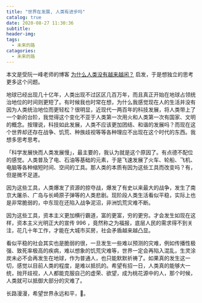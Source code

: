 ```yaml
---
title: "世界在发展, 人类有进步吗"
catalog: true
date: 2020-08-27 11:30:36
subtitle:
header-img:
tags:
  - 未来的路
catagories:
  - 未来的路
---
```


本文是受阮一峰老师的博客 [为什么人类没有越来越闲？](http://www.ruanyifeng.com/blog/2020/08/weekly-issue-121.html) 启发，于是想独立的思考更多这个问题。

地球已经出现几十亿年，人类出现不过区区几百万年，而且真正开始在地球占领统治地位的时间则更短了。有时候我也时常在想，为什么我感觉现在人的生活并没有因为人类统治地位而更轻松？很明显，近现代一两百年的科技发展，将人类带上了一个新的台阶，我觉得这个变化不亚于人类第一次用火和人类第一次有国家、文明的概念。按理说，科技如此发展，人类不应该更加团结、和谐的发展吗？而现在这个世界却还存在战争、饥荒、种族歧视等等各种理应不出现在这个时代的东西。我想多思考思考。

「科学发展快而人类发展慢」，最主要的，我认为就是这个原因了。有点德不配位的感觉。人类普及了电、石油等基础的元素，于是飞速发展了火车、轮船、飞机、电脑等各种缩短时间、空间的工具。那人类的本质有因为这些工具而改变吗？有，但是微不足道。

因为这些工具，人类爆发了资源的掠夺战，爆发了有史以来最大的战争，发生了南京大屠杀、广岛与长崎原子弹等的人类悲剧。现阶段人类生活看似平稳，实际上也是非常脆弱的，中东现在还陷入战争泥沼，非洲饥荒灾难不断。

因为这些工具，资本主义更加横行霸道，富的更富，穷的更穷。才会发生如现在这样，资本主义光明正大的宣传 996 ，竟然称之为福报，底层人民的需求得不到关注，花几十年工作，才能在大城市买房，社会矛盾越来越凸显。

看似平稳的社会其实也是脆弱的很，一旦发生一些难以预测的灾难，例如传播性极强、致死率极高的疾病，难以想象的饥荒灾难等，世界一定会再陷入混乱，生灵涂炭未必不会再发生在地球，作为普通人，也只能默默祈祷了。如果真的发生这一切，感觉以目前人类的程度，是难以抵抗的。希望有招一日，人类真的能够大一统，抛开歧视，人人都能克服自己的虚荣、欲望，成为桃花源中的人，那个时候，人类就可以抵御大部分的灾难了。

长路漫漫，希望世界永远和平，🙏。
